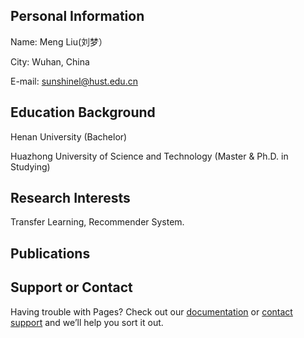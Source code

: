## Personal Information

Name: Meng Liu(刘梦）

City: Wuhan, China

E-mail: sunshinel@hust.edu.cn

## Education Background
Henan University (Bachelor)

Huazhong University of Science and Technology (Master & Ph.D. in Studying)

## Research Interests
Transfer Learning, Recommender System.

## Publications

## Support or Contact

Having trouble with Pages? Check out our [documentation](https://help.github.com/categories/github-pages-basics/) or [contact support](https://github.com/contact) and we’ll help you sort it out.
